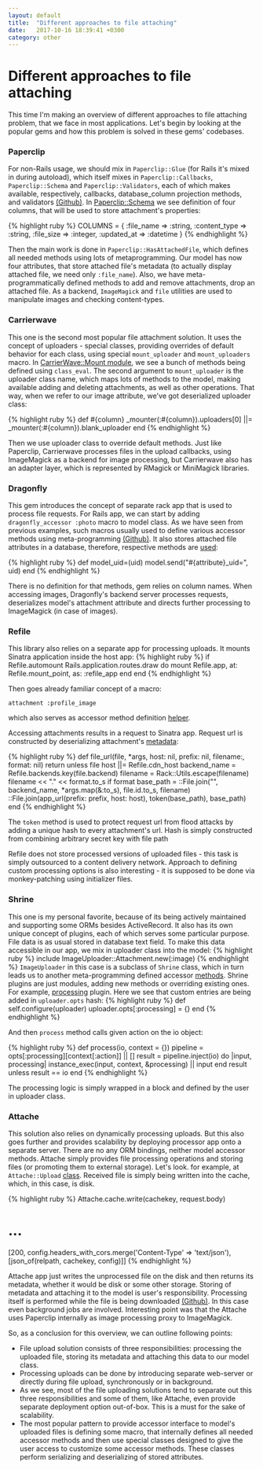 ```yaml
---
layout: default
title:  "Different approaches to file attaching"
date:   2017-10-16 18:39:41 +0300
category: other
---
```


# Different approaches to file attaching

This time I'm making an overview of different approaches to file attaching problem, that we face in most applications. Let's begin by looking at the popular gems and how this problem is solved in these gems' codebases.

### Paperclip

For non-Rails usage, we should mix in `Paperclip::Glue` (for Rails it's mixed in during autoload), which itself mixes in `Paperclip::Callbacks`, `Paperclip::Schema` and `Paperclip::Validators`, each of which makes available, respectively, callbacks, database_column projection methods, and validators [(Github)](https://github.com/thoughtbot/paperclip/blob/8f7f29fc109c0f1c9189ca64e7d412e8f96c761d/lib/paperclip/glue.rb).
In [Paperclip::Schema](https://github.com/thoughtbot/paperclip/blob/8f7f29fc109c0f1c9189ca64e7d412e8f96c761d/lib/paperclip/schema.rb)
we see definition of four columns, that will be used to store attachment's properties:

{% highlight ruby %}
COLUMNS = { :file_name    => :string,
            :content_type => :string,
            :file_size    => :integer,
            :updated_at   => :datetime }
{% endhighlight %}

Then the main work is done in `Paperclip::HasAttachedFile`, which defines all needed methods using lots of metaprogramming.
Our model has now four attributes, that store attached file's metadata (to actually display attached file, we need only `:file_name`). Also, we have meta-programmatically defined methods to add and remove attachments, drop an attached file.
As a backend, `ImageMagick` and `file` utilities are used to manipulate images and checking content-types.

### Carrierwave

This one is the second most popular file attachment solution. It uses the concept of uploaders - special classes, providing overrides of default behavior for each class, using special `mount_uploader` and `mount_uploaders` macro.
In [CarrierWave::Mount module](https://github.com/carrierwaveuploader/carrierwave/blob/16c0eb5a7869d49930e165bc6a519033f067e9c6/lib/carrierwave/mount.rb), we see a bunch of methods being defined using `class_eval`.
The second argument to `mount_uploader` is the uploader class name, which maps lots of methods to the model, making available adding and deleting attachments, as well as other operations.
That way, when we refer to our image attribute, we've got deserialized uploader class:

{% highlight ruby %}
def #{column}
  _mounter(:#{column}).uploaders[0] ||= _mounter(:#{column}).blank_uploader
end
{% endhighlight %}

Then we use uploader class to override default methods.
Just like Paperclip, Carrierwave processes files in the upload callbacks, using ImageMagick as a backend for image processing, but Carrierwave also has an adapter layer, which is represented by RMagick or MiniMagick libraries.

### Dragonfly

This gem introduces the concept of separate rack app that is used to process file requests.
For Rails app, we can start by adding `dragonfly_accessor :photo` macro to model class. As we have seen from previous examples, such macros usually used to define various accessor methods using meta-programming
[(Github)](https://github.com/markevans/dragonfly/blob/b8af810e647fc21e43ccc42b69beb6c9baa40abe/lib/dragonfly/model/class_methods.rb#L25).
It also stores attached file attributes in a database, therefore, respective methods are [used](https://github.com/markevans/dragonfly/blob/b8af810e647fc21e43ccc42b69beb6c9baa40abe/lib/dragonfly/model/attachment.rb#L206):

{% highlight ruby %}
def model_uid=(uid)
  model.send("#{attribute}_uid=", uid)
end
{% endhighlight %}

There is no definition for that methods, gem relies on column names. When accessing images, Dragonfly's backend server processes requests, deserializes model's attachment attribute and directs further processing to ImageMagick (in case of images).

### Refile

This library also relies on a separate app for processing uploads. It mounts Sinatra application inside the host app:
{% highlight ruby %}
if Refile.automount
  Rails.application.routes.draw do
    mount Refile.app, at: Refile.mount_point, as: :refile_app
  end
end
{% endhighlight %}

Then goes already familiar concept of a macro:

`attachment :profile_image`

which also serves as accessor method definition [helper](https://github.com/refile/refile/blob/master/lib/refile/attachment.rb#L39).

Accessing attachments results in a request to Sinatra app. Request url is constructed by deserializing attachment's [metadata](https://github.com/refile/refile/blob/36646017d183239b898b21dbd443f2ed6799d088/lib/refile.rb#L309):

{% highlight ruby %}
def file_url(file, *args, host: nil, prefix: nil, filename:, format: nil)
  return unless file
  host ||= Refile.cdn_host
  backend_name = Refile.backends.key(file.backend)
  filename = Rack::Utils.escape(filename)
  filename << "." << format.to_s if format
  base_path = ::File.join("", backend_name, *args.map(&:to_s), file.id.to_s, filename)
  ::File.join(app_url(prefix: prefix, host: host), token(base_path), base_path)
end
{% endhighlight %}

The `token` method is used to protect request url from flood attacks by adding a unique hash to every attachment's url. Hash is simply constructed from combining arbitrary secret key with file path

Refile does not store processed versions of uploaded files - this task is simply outsourced to a content delivery network.
Approach to defining custom processing options is also interesting - it is supposed to be done via monkey-patching using initializer files.

### Shrine

This one is my personal favorite, because of its being actively maintained and supporting some ORMs besides ActiveRecord. It also has its own unique concept of plugins, each of which serves some particular purpose.
File data is as usual stored in database text field. To make this data accessible in our app, we mix in uploader class into the model:
{% highlight ruby %}
include ImageUploader::Attachment.new(:image)
{% endhighlight %}
`ImageUploader` in this case is a subclass of `Shrine` class, which in turn leads us to another meta-programming defined accessor [methods](https://github.com/janko-m/shrine/blob/master/lib/shrine.rb#L390).
Shrine plugins are just modules, adding new methods or overriding existing ones. For example, [processing](https://github.com/janko-m/shrine/blob/master/lib/shrine/plugins/processing.rb) plugin.
Here we see that custom entries are being added in `uploader.opts` hash:
{% highlight ruby %}
def self.configure(uploader)
  uploader.opts[:processing] = {}
end
{% endhighlight %}

And then `process` method calls given action on the io object:

{% highlight ruby %}
def process(io, context = {})
  pipeline = opts[:processing][context[:action]] || []
  result = pipeline.inject(io) do |input, processing|
    instance_exec(input, context, &processing) || input
  end
  result unless result == io
end
{% endhighlight %}

The processing logic is simply wrapped in a block and defined by the user in uploader class.

### Attache

This solution also relies on dynamically processing uploads. But this also goes further and provides scalability by deploying processor app onto a separate server.
There are no any ORM bindings, neither model accessor methods. Attache simply provides file processing operations and storing files (or promoting them to external storage). Let's look. for example, at `Attache::Upload` [class](https://github.com/choonkeat/attache/blob/master/lib/attache/upload.rb).
Received file is simply being written into the cache, which, in this case, is disk.

{% highlight ruby %}
Attache.cache.write(cachekey, request.body)
# ...
[200, config.headers_with_cors.merge('Content-Type' => 'text/json'), [json_of(relpath, cachekey, config)]]
{% endhighlight %}

Attache app just writes the unprocessed file on the disk and then returns its metadata, whether it would be disk or some other storage. Storing of metadata and attaching it to the model
is user's responsibility.
Processing itself is performed while the file is being downloaded [(Github)](https://github.com/choonkeat/attache/blob/master/lib/attache/download.rb).
In this case even background jobs are involved. Interesting point was that the Attache uses Paperclip internally as image processing proxy to ImageMagick.

So, as a conclusion for this overview, we can outline following points:
* File upload solution consists of three responsibilities: processing the uploaded file, storing its metadata and attaching this data to our model class.
* Processing uploads can be done by introducing separate web-server or directly during file upload, synchronously or in background.
* As we see, most of the file uploading solutions tend to separate out this three responsibilities and some of them, like Attache, even provide separate deployment option out-of-box. This is a must for the sake of scalability.
* The most popular pattern to provide accessor interface to model's uploaded files is defining some macro, that internally defines all needed accessor methods and then use special classes designed to give the user access to customize some accessor methods. These classes perform serializing and deserializing of stored attributes.

